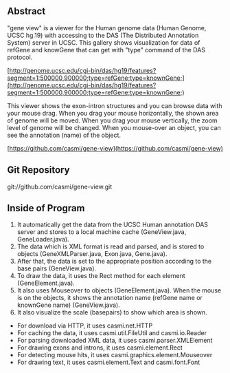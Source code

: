 ## Abstract

"gene view" is a viewer for the Human genome data (Human Genome, UCSC hg.19) with accessing to the DAS (The Distributed Annotation System) server in UCSC. This gallery shows visualization for data of refGene and knowGene that can get with "type" command of the DAS protocol.

[http://genome.ucsc.edu/cgi-bin/das/hg19/features?segment=1:500000,900000;type=refGene;type=knownGene;](http://genome.ucsc.edu/cgi-bin/das/hg19/features?segment=1:500000,900000;type=refGene;type=knownGene;)

This viewer shows the exon-intron structures and you can browse data with your mouse drag. When you drag your mouse horizontally, the shown area of genome will be moved. When you drag your mouse vertically, the zoom level of genome will be changed. When you mouse-over an object, you can see the annotation (name) of the object.

[https://github.com/casmi/gene-view](https://github.com/casmi/gene-view)

## Git Repository

git://github.com/casmi/gene-view.git

## Inside of Program

 1. It automatically get the data from the UCSC Human annotation DAS server and stores to a local machine cache (GeneView.java, GeneLoader.java).
 2. The data which is XML format is read and parsed, and is stored to objects (GeneXMLParser.java, Exon.java, Gene.java).
 3. After that, the data is set to the appropriate position according to the base pairs (GeneView.java).
 4. To draw the data, it uses the Rect method for each element (GeneElement.java).
 5. It also uses Mouseover to objects (GeneElement.java). When the mouse is on the objects, it shows the annotation name (refGene name or knownGene name) (GeneView.java).
 6. It also visualize the scale (basepairs) to show which area is shown.

 - For download via HTTP, it uses casmi.net.HTTP
 - For caching the data, it uses casmi.util.FileUtil and casmi.io.Reader
 - For parsing downloaded XML data, it uses casmi.parser.XMLElement
 - For drawing exons and introns, it uses casmi.element.Rect
 - For detecting mouse hits, it uses casmi.graphics.element.Mouseover
 - For drawing text, it uses casmi.element.Text and casmi.font.Font

